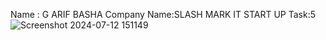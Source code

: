 Name : G ARIF BASHA
Company Name:SLASH MARK IT START UP
Task:5
![Screenshot 2024-07-12 151149](https://github.com/user-attachments/assets/837d1cb0-23f8-488d-b10c-6545752f9190)
